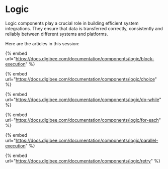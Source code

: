 # Logic

Logic components play a crucial role in building efficient system integrations. They ensure that data is transferred correctly, consistently and reliably between different systems and platforms.

Here are the articles in this session:

{% embed url="https://docs.digibee.com/documentation/components/logic/block-execution" %}

{% embed url="https://docs.digibee.com/documentation/components/logic/choice" %}

{% embed url="https://docs.digibee.com/documentation/components/logic/do-while" %}

{% embed url="https://docs.digibee.com/documentation/components/logic/for-each" %}

{% embed url="https://docs.digibee.com/documentation/components/logic/parallel-execution" %}

{% embed url="https://docs.digibee.com/documentation/components/logic/retry" %}
